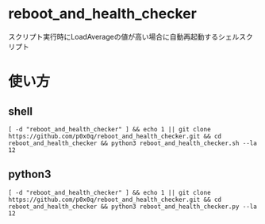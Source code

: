 # reboot_and_health_checker

スクリプト実行時にLoadAverageの値が高い場合に自動再起動するシェルスクリプト

# 使い方

## shell

```
[ -d "reboot_and_health_checker" ] && echo 1 || git clone https://github.com/p0x0q/reboot_and_health_checker.git && cd reboot_and_health_checker && python3 reboot_and_health_checker.sh --la 12
```

## python3

```
[ -d "reboot_and_health_checker" ] && echo 1 || git clone https://github.com/p0x0q/reboot_and_health_checker.git && cd reboot_and_health_checker && python3 reboot_and_health_checker.py --la 12
```
